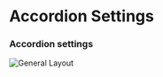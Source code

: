 Accordion Settings
====

### Accordion settings
![General Layout](/zen-grid-framework-4/images/menu/accordion.jpg)
  